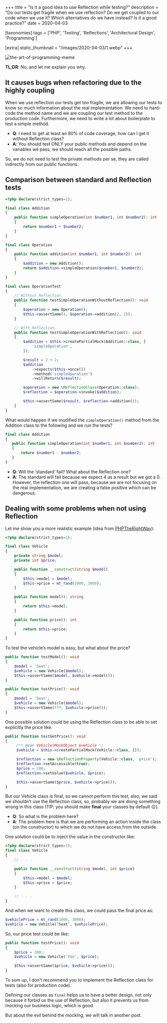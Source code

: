 +++
title = "Is it a good idea to use Reflection while testing?"
description = "Do our tests get fragile when we use reflection? Do we get coupled to our code when we use it? Which alternatives do we have instead? Is it a good practice?"
date = 2020-04-03

[taxonomies]
tags = ['PHP', 'Testing', 'Reflections', 'Architectural Design', 'Programming']

[extra]
static_thumbnail = "/images/2020-04-03/1.webp"
+++

![the-art-of-programming-meme](/images/2020-04-03/1.webp)

**TL;DR**: No, and let me explain you why.

## It causes bugs when refactoring due to the highly coupling

When we use reflection our tests get too fragile, we are allowing our tests to know so much information about the real
implementation.
We need to hard-code the method name and we are coupling our test method to the production code.
Furthermore, we need to write a lot about boilerplate to test a simple method.

- **Q**: I need to get at least an 80% of code coverage, how can I get it without Reflection class?
- **A**: You should test ONLY your public methods and depend on the variables we pass, we should reach all the possible
  paths.

So, we do not need to test the private methods per se, they are called indirectly from our public functions.

## Comparison between standard and Reflection tests

```php
<?php declare(strict_types=1);

final class Addition
{
    public function simpleOperation(int $number1, int $number2): int
    {
        return $number1 + $number2;
    }
}

final class Operation
{
    public function addition(int $number1, int $number2): int
    {
        $addition = new Addition();
        return $addition->simpleOperation($number1, $number2);
    }
}

final class OperationTest
{
    // Without Reflection.
    public function testSimpleOperationWithoutReflection(): void
    {
        $operation = new Operation();
        $this->assertSame(4, $operation->addition(2, 2));
    }

    // With Reflection.
    public function testSimpleOperationWithReflection(): void
    {
        $addition = $this->createPartialMock(Addition::class, [
            'simpleOperation',
        ]);

        $result = 2 + 2;
        $addition
            ->expects($this->once())
            ->method('simpleOperation')
            ->willReturn($result);

        $operation = new \ReflectionClass(Operation::class);
        $reflection = $operation->invoke($addition);

        $this->assertSame($result, $reflection->addition());
    }
}
```

What would happen if we modified the `simpleOperation()` method from the Addition class to the following and we run the
tests?

```php
final class Addition
{
   public function simpleOperation(int $number1, int $number2): int
   {
       return $number1 - $number2;
   }
}
```

- **Q**: Will the ‘standard’ fail? What about the Reflection one?
- **A**: The standard will fail because we expect 4 as a result but we got a 0.
  However, the reflection one will pass, because we are not focusing on the real implementation, we are creating a false
  positive which can be dangerous.

## Dealing with some problems when not using Reflection

Let me show you a more realistic example (idea from 
[PHPTheRightWay](https://phptherightway.com/pages/Design-Patterns.html)):

```php
<?php declare(strict_types=1);

final class Vehicle
{
    private string $model;
    private int $price;

    public function __construct(string $model)
    {
        $this->model = $model;
        $this->price = mt_rand(1000, 3000);
    }

    public function model(): string
    {
        return $this->model;
    }

    public function price(): int
    {
        return $this->price;
    }
}
```

To test the vehicle’s model is easy, but what about the price?

```php
public function testModel(): void
{
    $model = 'Seat';
    $vehicle = new Vehicle($model);
    $this->assertSame($model, $vehicle->model());
}

public function testPrice(): void
{
    $model = 'Seat';
    $vehicle = new Vehicle($model);
    $this->assertSame(???, $vehicle->price());
}
```

One possible solution could be using the Reflection class to be able to set explicitly the price like:

```php
public function testGetPrice(): void
{
     /** @var Vehicle|MockObject $vehicle */
     $vehicle = $this->createPartialMock(Vehicle::class, []);

     $reflection = new \ReflectionProperty(Vehicle::class, 'price');
     $reflection->setAccessible(true);
     $price = 200;
     $reflection->setValue($vehicle, $price);

     $this->assertSame($price, $vehicle->price());
}
```

But our Vehicle class is final, so we cannot perform this test, also, we said we shouldn’t use the Reflection class, so,
probably we are doing something wrong in this class (TIP: you should make **final** your classes by default 😉).

- **Q**: So what is the problem here?
- **A**: The problem here is that we are performing an action inside the class (on the constructor) to which we do not
  have access from the outside.

One solution could be to inject the value in the constructor like:

```php
<?php declare(strict_types=1);
final class Vehicle
{
    // . . .

    public function __construct(string $model, int $price)
    {
        $this->model = $model;
        $this->price = $price;
    }

    // . . .
}
```

And when we want to create this class, we could pass the final price as:

```php
$vehiclePrice = mt_rand(1000, 3000);
$vehicle = new Vehicle(‘Seat’, $vehiclePrice);
```

So, our price test could be like:

```php
public function testPrice(): void
{
    $price = 200;
    $vehicle = new Vehicle('foo', $price);

    $this->assertSame($price, $vehicle->price());
}
```

To sum up, I don’t recommend you to implement the Reflection class for tests (also for production code).

Defining our classes as `final` helps us to have a better design, not only because it forbid us the use of Reflection,
but also it prevents us from mocking our business logic, which is good.

But about the evil behind the mocking, we will talk in another post.
